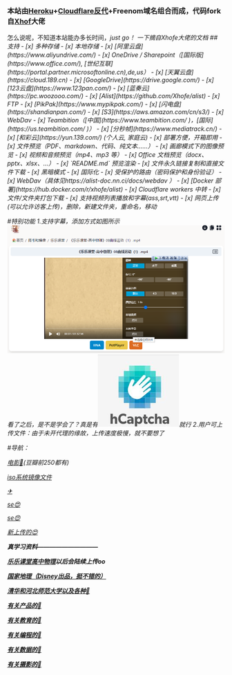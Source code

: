 <h3>本站由<a href="http://heroku.com">Heroku</a>+<a href="http://cloudflare.com">Cloudflare反代</a>+Freenom域名组合而成，代码fork自<a class="commit-author user-mention" title="查看 Xhofe 的所有提交" href="https://github.com/Xhofe/alist/">Xhof</a>大佬</h3>
怎么说呢，不知道本站能办多长时间，<i>just go！<i/>
一下摘自Xhofe大佬的文档
## 支持
- [x] 多种存储
- [x] 本地存储
- [x] [阿里云盘](https://www.aliyundrive.com/)
- [x] OneDrive / Sharepoint（[国际版](https://www.office.com/), [世纪互联](https://portal.partner.microsoftonline.cn),de,us）
- [x] [天翼云盘](https://cloud.189.cn)
- [x] [GoogleDrive](https://drive.google.com/)
- [x] [123云盘](https://www.123pan.com/)
- [x] [蓝奏云](https://pc.woozooo.com/)
- [x] [Alist](https://github.com/Xhofe/alist)
- [x] FTP
- [x] [PikPak](https://www.mypikpak.com/)
- [x] [闪电盘](https://shandianpan.com/)
- [x] [S3](https://aws.amazon.com/cn/s3/)
- [x] WebDav
- [x] Teambition（[中国](https://www.teambition.com/ )，[国际](https://us.teambition.com/ )）
- [x] [分秒帧](https://www.mediatrack.cn/)
- [x] [和彩云](https://yun.139.com/) (个人云, 家庭云)
- [x] 部署方便，开箱即用
- [x] 文件预览（PDF、markdown、代码、纯文本……）
- [x] 画廊模式下的图像预览
- [x] 视频和音频预览（mp4、mp3 等）
- [x] Office 文档预览（docx、pptx、xlsx、...）
- [x] `README.md` 预览渲染
- [x] 文件永久链接复制和直接文件下载
- [x] 黑暗模式
- [x] 国际化
- [x] 受保护的路由（密码保护和身份验证）
- [x] WebDav（具体见https://alist-doc.nn.ci/docs/webdav ）
- [x] [Docker 部署](https://hub.docker.com/r/xhofe/alist)
- [x] Cloudflare workers 中转
- [x] 文件/文件夹打包下载
- [x] 支持视频列表播放和字幕(ass,srt,vtt)
- [x] 网页上传(可以允许访客上传)，删除，新建文件夹，重命名，移动

#特别功能
1.支持字幕，添加方式如图所示
<img src="https://raw.githubusercontent.com/zhou41698/upp/main/Snipaste_2022-01-25_14-01-36.png"></img>
看了之后，是不是学会了？真是有<img src="https://raw.githubusercontent.com/zhou41698/upp/main/(%40HYNRGW2S%7D_%7D3HND4%609%5B00.jpg"></img>就行
2.用户可上传文件：由于未开代理的缘故，上传速度极慢，就不要想了

#导航：
<p><a href="https://alist.ylyg.ml/%E5%9B%BE%E4%B9%A6%E5%92%8C%E9%95%9C%E5%83%8F/%E7%94%B5%E5%BD%B1">电影🎦</a>(豆瓣前250都有)</p>
<p><a href="https://alist.ylyg.ml/%E5%9B%BE%E4%B9%A6%E5%92%8C%E9%95%9C%E5%83%8F/ISO%E6%96%87%E4%BB%B6">iso系统镜像文件</a></p>
<p><a href="https://alist.ylyg.ml/gal%E5%92%8C%E5%B0%91%E9%87%8F%E8%B5%84%E6%BA%90/My%20Telegram>Galgame(没时间整理)</a>（解压密码均为：绅士王某人），他的tg<a href="https://t.me/gal_porter">✈</a></p>
<p><a href="https://alist.ylyg.ml/%E5%9B%BE%E4%B9%A6%E5%92%8C%E5%B0%8F%E7%89%87/OneDrive/%E5%B0%8F%E7%89%87">se😍</a></p>
<p><a href="https://alist.ylyg.ml/%E5%87%A0%E4%B9%8E%E5%85%A8%E6%98%AF%E5%B0%8F%E7%89%87/R18">se😍</a></p>
<p><a href="https://alist.ylyg.ml/%E5%9B%BE%E4%B9%A6%E5%92%8C%E9%95%9C%E5%83%8F/Watch%20061821%20001.mp4">新上传的😍</a></p>
<b><i>真<i/><b/>学习资料——————————</p>
<p><a href="https://alist.ylyg.ml/%E5%9B%BE%E4%B9%A6%E5%92%8C%E9%95%9C%E5%83%8F/%E4%B9%90%E4%B9%90%E8%AF%BE%E5%A0%82">乐乐课堂高中物理</a>以后会陆续上传oo</p>
<p><a href="https://alist.ylyg.ml/%E5%9B%BE%E4%B9%A6%E5%92%8C%E9%95%9C%E5%83%8F/%E5%9B%BD%E5%AE%B6%E5%9C%B0%E7%90%86">国家地理（Disney出品，挺不错的）</a></p>
<p><a href="https://alist.ylyg.ml/%E5%9B%BE%E4%B9%A6%E5%92%8C%E5%B0%8F%E7%89%87/OneDrive/%E5%9B%BE%E4%B9%A6">清华和河北师范大学以及各种📕</a></p>
<p><a href="https://alist.ylyg.ml/%E5%9B%BE%E4%B9%A6%E5%92%8C%E9%95%9C%E5%83%8F/%E4%BA%A7%E5%93%81">有关产品的📕</a></p>
<p><a href="https://alist.ylyg.ml/%E5%9B%BE%E4%B9%A6%E5%92%8C%E9%95%9C%E5%83%8F/%E6%95%99%E8%82%B2">有关教育的📕</a></p>
<p><a href="https://alist.ylyg.ml/%E5%9B%BE%E4%B9%A6%E5%92%8C%E9%95%9C%E5%83%8F/%E7%BC%96%E7%A8%8B">有关编程的📕</a></p>
<p><a href="https://alist.ylyg.ml/%E5%9B%BE%E4%B9%A6%E5%92%8C%E9%95%9C%E5%83%8F/%E6%95%B0%E6%8D%AE">有关数据的📕</a></p>
<p><a href="https://alist.ylyg.ml/%E5%9B%BE%E4%B9%A6%E5%92%8C%E9%95%9C%E5%83%8F/%E6%91%84%E5%BD%B1">有关摄影的📕</a></p>
